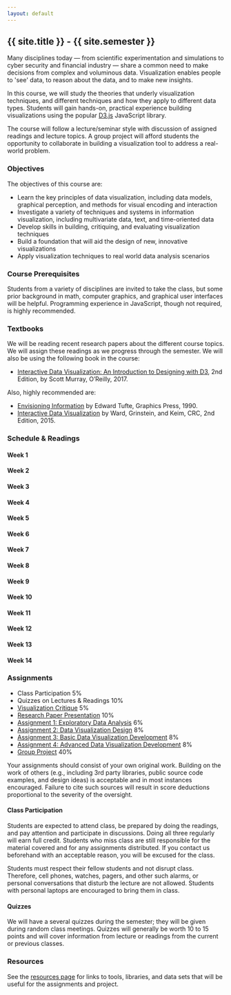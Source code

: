 ```yaml
---
layout: default
---
```


<a name="home"></a>

## {{ site.title }} - {{ site.semester }}

Many disciplines today — from scientific experimentation and simulations to cyber security and financial industry — share a common need to make decisions from complex and voluminous data. Visualization enables people to 'see' data, to reason about the data, and to make new insights.

In this course, we will study the theories that underly visualization techniques, and different techniques and how they apply to different data types. Students will gain hands-on, practical experience building visualizations using the popular [D3.js](https://d3js.org/) JavaScript library.

The course will follow a lecture/seminar style with discussion of assigned readings and lecture topics. A group project will afford students the opportunity to collaborate in building a visualization tool to address a real-world problem.

###  Objectives

The objectives of this course are:

* Learn the key principles of data visualization, including data models, graphical perception, and methods for visual encoding and interaction
* Investigate a variety of techniques and systems in information visualization, including multivariate data, text, and time-oriented data
* Develop skills in building, critiquing, and evaluating visualization techniques
* Build a foundation that will aid the design of new, innovative visualizations
* Apply visualization techniques to real world data analysis scenarios

### Course Prerequisites

Students from a variety of disciplines are invited to take the class, but some prior background in math, computer graphics, and graphical user interfaces will be helpful. Programming experience in JavaScript, though not required, is highly recommended.

### Textbooks

We will be reading recent research papers about the different course topics. We will assign these readings as we progress through the semester.  We will also be using the following book in the course:

* [Interactive Data Visualization: An Introduction to Designing with D3]((http://alignedleft.com/work/d3-book-2e)), 2nd Edition, by Scott Murray, O’Reilly, 2017.

Also, highly recommended are:

* [Envisioning Information]((https://www.edwardtufte.com/tufte/books_ei)) by Edward Tufte, Graphics Press, 1990.
* [Interactive Data Visualization](http://www.idvbook.com/) by Ward, Grinstein, and Keim, CRC, 2nd Edition, 2015.


<a name="schedule"></a>
### Schedule & Readings

#### Week 1

#### Week 2

#### Week 3

#### Week 4

#### Week 5

#### Week 6

#### Week 7

#### Week 8

#### Week 9

#### Week 10

#### Week 11

#### Week 12

#### Week 13

#### Week 14


<a name="assignments"></a>
### Assignments

* Class Participation 5%
* Quizzes on Lectures & Readings 10%
* [Visualization Critique](./assignments/critique.html) 5%
* [Research Paper Presentation](./assignments/paper.html) 10%
* [Assignment 1: Exploratory Data Analysis](./assignments/a1.html) 6%
* [Assignment 2: Data Visualization Design](./assignments/a2.html) 8%
* [Assignment 3: Basic Data Visualization Development](./assignments/a3.html) 8%
* [Assignment 4: Advanced Data Visualization Development](./assignments/a4.html) 8%
* [Group Project](./assignments/project.html) 40%

Your assignments should consist of your own original work.  Building on the work of others (e.g., including 3rd party libraries, public source code examples, and design ideas) is acceptable and in most instances encouraged.  Failure to cite such sources will result in score deductions proportional to the severity of the oversight.

#### Class Participation

Students are expected to attend class, be prepared by doing the readings, and pay attention and participate in discussions.  Doing all three regularly will earn full credit.  Students who miss class are still responsible for the material covered and for any assignments distributed.  If you contact us beforehand with an acceptable reason, you will be excused for the class.

Students must respect their fellow students and not disrupt class.  Therefore, cell phones, watches, pagers, and other such alarms, or personal conversations that disturb the lecture are not allowed.  Students with personal laptops are encouraged to bring them in class.

#### Quizzes

We will have a several quizzes during the semester; they will be given during random class meetings.  Quizzes will generally be worth 10 to 15 points and will cover information from lecture or readings from the current or previous classes.


<a name="resources"></a>
### Resources

See the [resources page](./resources/) for links to tools, libraries, and data sets that will be useful for the assignments and project.
